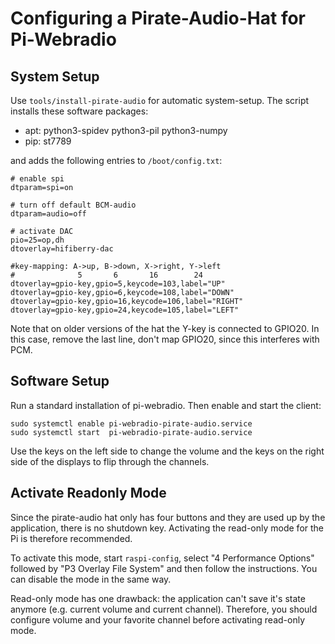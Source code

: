 Configuring a Pirate-Audio-Hat for Pi-Webradio
==============================================


System Setup
------------

Use `tools/install-pirate-audio` for automatic system-setup. The
script installs these software packages:

  - apt: python3-spidev python3-pil python3-numpy
  - pip: st7789

and adds the following entries to `/boot/config.txt`:

    # enable spi
    dtparam=spi=on

    # turn off default BCM-audio
    dtparam=audio=off
    
    # activate DAC
    pio=25=op,dh
    dtoverlay=hifiberry-dac
    
    #key-mapping: A->up, B->down, X->right, Y->left
    #              5       6       16        24
    dtoverlay=gpio-key,gpio=5,keycode=103,label="UP"
    dtoverlay=gpio-key,gpio=6,keycode=108,label="DOWN"
    dtoverlay=gpio-key,gpio=16,keycode=106,label="RIGHT"
    dtoverlay=gpio-key,gpio=24,keycode=105,label="LEFT"

Note that on older versions of the hat the Y-key is connected to
GPIO20. In this case, remove the last line, don't map GPIO20, since
this interferes with PCM.


Software Setup
--------------

Run a standard installation of pi-webradio. Then enable and start
the client:

    sudo systemctl enable pi-webradio-pirate-audio.service
    sudo systemctl start  pi-webradio-pirate-audio.service

Use the keys on the left side to change the volume and the keys on
the right side of the displays to flip through the channels.


Activate Readonly Mode
----------------------

Since the pirate-audio hat only has four buttons and they are used up
by the application, there is no shutdown key. Activating the read-only
mode for the Pi is therefore recommended.

To activate this mode, start `raspi-config`, select
"4 Performance Options" followed by "P3 Overlay File System" and then
follow the instructions. You can disable the mode in the same way.

Read-only mode has one drawback: the application can't save it's
state  anymore (e.g. current volume and current channel). Therefore,
you should configure volume and your favorite channel before activating
read-only mode.

